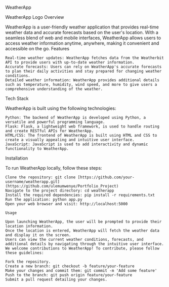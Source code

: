 WeatherApp

WeatherApp Logo
Overview

WeatherApp is a user-friendly weather application that provides real-time weather data and accurate forecasts based on the user's location. With a seamless blend of web and mobile interfaces, WeatherApp allows users to access weather information anytime, anywhere, making it convenient and accessible on the go.
Features

    Real-time weather updates: WeatherApp fetches data from the Weatherbit API to provide users with up-to-date weather information.
    Accurate forecasts: Users can rely on WeatherApp's accurate forecasts to plan their daily activities and stay prepared for changing weather conditions.
    Detailed weather information: WeatherApp provides additional details such as temperature, humidity, wind speed, and more to give users a comprehensive understanding of the weather.

Tech Stack

WeatherApp is built using the following technologies:

    Python: The backend of WeatherApp is developed using Python, a versatile and powerful programming language.
    Flask: Flask, a lightweight web framework, is used to handle routing and create RESTful APIs for WeatherApp.
    HTML/CSS: The frontend of WeatherApp is built using HTML and CSS to create a visually appealing and intuitive user interface.
    JavaScript: JavaScript is used to add interactivity and dynamic functionality to WeatherApp.

Installation

To run WeatherApp locally, follow these steps:

    Clone the repository: git clone [https://github.com/your-username/weatherapp.git](https://github.com/ulemumwenye/Portfolio_Project)
    Navigate to the project directory: cd weatherapp
    Install the required dependencies: pip install -r requirements.txt
    Run the application: python app.py
    Open your web browser and visit: http://localhost:5000

    Usage

    Upon launching WeatherApp, the user will be prompted to provide their location information.
    Once the location is entered, WeatherApp will fetch the weather data and display it on the screen.
    Users can view the current weather conditions, forecasts, and additional details by navigating through the intuitive user interface.
    We welcome contributions to WeatherApp! To contribute, please follow these guidelines:

    Fork the repository.
    Create a new branch: git checkout -b feature/your-feature
    Make your changes and commit them: git commit -m 'Add some feature'
    Push to the branch: git push origin feature/your-feature
    Submit a pull request detailing your changes.

  

 
 
